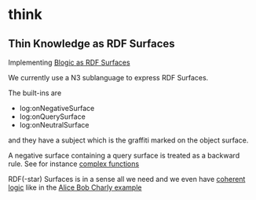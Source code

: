 # think

## Thin Knowledge as RDF Surfaces

Implementing [Blogic as RDF Surfaces](https://www.slideshare.net/PatHayes/blogic-iswc-2009-invited-talk)

We currently use a N3 sublanguage to express RDF Surfaces.

The built-ins are

- log:onNegativeSurface
- log:onQuerySurface
- log:onNeutralSurface

and they have a subject which is the graffiti marked on the object surface.

A negative surface containing a query surface is treated as a backward rule.
See for instance [complex functions](https://github.com/josd/eye/blob/master/reasoning/blogic/complex.n3)

RDF(-star) Surfaces is in a sense all we need and we even have
[coherent logic](http://www.ii.uib.no/acl/description.pdf) like in the
[Alice Bob Charly example](https://github.com/phochste/Notation3-By-Example/blob/main/log/blogic/negativeSurface2.n3)

